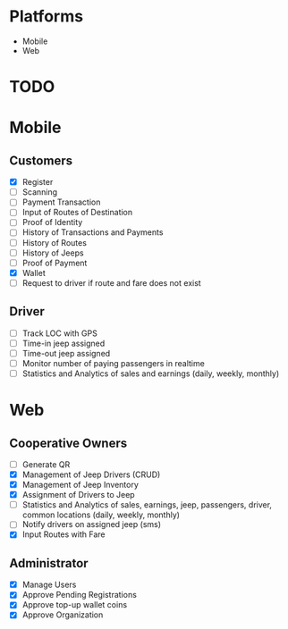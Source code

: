 # Platforms

- Mobile
- Web

# TODO

# Mobile

## Customers

- [x] Register
- [ ] Scanning
- [ ] Payment Transaction
- [ ] Input of Routes of Destination
- [ ] Proof of Identity
- [ ] History of Transactions and Payments
- [ ] History of Routes
- [ ] History of Jeeps
- [ ] Proof of Payment
- [x] Wallet
- [ ] Request to driver if route and fare does not exist

## Driver

- [ ] Track LOC with GPS
- [ ] Time-in jeep assigned
- [ ] Time-out jeep assigned
- [ ] Monitor number of paying passengers in realtime
- [ ] Statistics and Analytics of sales and earnings (daily, weekly, monthly)

# Web

## Cooperative Owners

- [ ] Generate QR
- [x] Management of Jeep Drivers (CRUD)
- [x] Management of Jeep Inventory
- [x] Assignment of Drivers to Jeep
- [ ] Statistics and Analytics of sales, earnings, jeep, passengers, driver, common locations (daily, weekly, monthly)
- [ ] Notify drivers on assigned jeep (sms)
- [x] Input Routes with Fare

## Administrator

- [x] Manage Users
- [x] Approve Pending Registrations
- [x] Approve top-up wallet coins
- [x] Approve Organization
